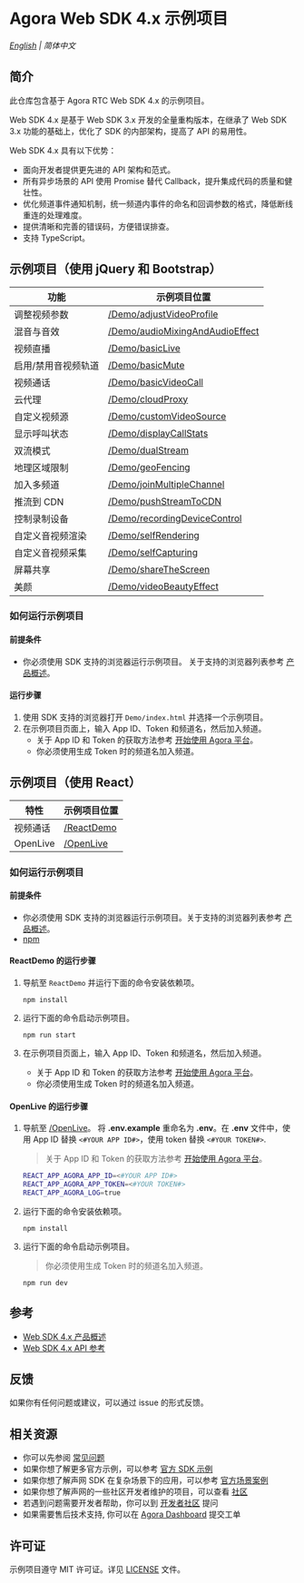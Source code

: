 # Agora Web SDK 4.x 示例项目

_[English](README.md) | 简体中文_

## 简介

此仓库包含基于 Agora RTC Web SDK 4.x 的示例项目。

Web SDK 4.x 是基于 Web SDK 3.x 开发的全量重构版本，在继承了 Web SDK 3.x 功能的基础上，优化了 SDK 的内部架构，提高了 API 的易用性。

Web SDK 4.x 具有以下优势：

- 面向开发者提供更先进的 API 架构和范式。
- 所有异步场景的 API 使用 Promise 替代 Callback，提升集成代码的质量和健壮性。
- 优化频道事件通知机制，统一频道内事件的命名和回调参数的格式，降低断线重连的处理难度。
- 提供清晰和完善的错误码，方便错误排查。
- 支持 TypeScript。

## 示例项目（使用 jQuery 和 Bootstrap）

| 功能             | 示例项目位置                     |
| ------------------- | -------------------------------- |
| 调整视频参数        | [/Demo/adjustVideoProfile](/Demo/adjustVideoProfile)        |
| 混音与音效          | [/Demo/audioMixingAndAudioEffect](/Demo/audioMixingAndAudioEffect) |
| 视频直播            | [/Demo/basicLive](/Demo/basicLive)                 |
| 启用/禁用音视频轨道 | [/Demo/basicMute](/Demo/basicMute)                 |
| 视频通话            | [/Demo/basicVideoCall](/Demo/basicVideoCall)            |
| 云代理            | [/Demo/cloudProxy](/Demo/cloudProxy)            |
| 自定义视频源            | [/Demo/customVideoSource](/Demo/customVideoSource)            |
| 显示呼叫状态        | [/Demo/displayCallStats](/Demo/displayCallStats)          |
| 双流模式            | [/Demo/dualStream](/Demo/dualStream)                |
| 地理区域限制          | [/Demo/geoFencing](/Demo/geoFencing)           |
| 加入多频道          | [/Demo/joinMultipleChannel](/Demo/joinMultipleChannel)           |
| 推流到 CDN          | [/Demo/pushStreamToCDN](/Demo/pushStreamToCDN)           |
| 控制录制设备        | [/Demo/recordingDeviceControl](/Demo/recordingDeviceControl)    |
| 自定义音视频渲染            | [/Demo/selfRendering](/Demo/selfRendering)            |
| 自定义音视频采集            | [/Demo/selfCapturing](/Demo/selfCapturing)            |
| 屏幕共享            | [/Demo/shareTheScreen](/Demo/shareTheScreen)            |
| 美颜                | [/Demo/videoBeautyEffect](/Demo/videoBeautyEffect)         |

### 如何运行示例项目

#### 前提条件

- 你必须使用 SDK 支持的浏览器运行示例项目。 关于支持的浏览器列表参考 [产品概述](https://docs.agora.io/cn/Interactive%20Broadcast/product_live?platform=Web#compatibility)。

#### 运行步骤

1. 使用 SDK 支持的浏览器打开 `Demo/index.html` 并选择一个示例项目。
2. 在示例项目页面上，输入 App ID、Token 和频道名，然后加入频道。
   - 关于 App ID 和 Token 的获取方法参考 [开始使用 Agora 平台](https://docs.agora.io/cn/Agora%20Platform/get_appid_token)。
   - 你必须使用生成 Token 时的频道名加入频道。

## 示例项目（使用 React）

| 特性     | 示例项目位置 |
| -------- | ------------ |
| 视频通话 | [/ReactDemo](/ReactDemo)  |
| OpenLive   |  [/OpenLive](/OpenLive) |

### 如何运行示例项目

#### 前提条件

- 你必须使用 SDK 支持的浏览器运行示例项目。关于支持的浏览器列表参考 [产品概述](https://docs.agora.io/cn/Interactive%20Broadcast/product_live?platform=Web#compatibility)。
- [npm](https://www.npmjs.com/)

#### ReactDemo 的运行步骤

1. 导航至 `ReactDemo` 并运行下面的命令安装依赖项。

   ```shell
   npm install
   ```

2. 运行下面的命令启动示例项目。

   ```shell
   npm run start
   ```

3. 在示例项目页面上，输入 App ID、Token 和频道名，然后加入频道。
   - 关于 App ID 和 Token 的获取方法参考 [开始使用 Agora 平台](https://docs.agora.io/cn/Agora%20Platform/get_appid_token)。
   - 你必须使用生成 Token 时的频道名加入频道。

#### OpenLive 的运行步骤

1. 导航至 [/OpenLive](/OpenLive)。 将 **.env.example** 重命名为 **.env**。在 **.env** 文件中，使用 App ID 替换 `<#YOUR APP ID#>`，使用 token 替换 `<#YOUR TOKEN#>`.

   > 关于 App ID 和 Token 的获取方法参考 [开始使用 Agora 平台](https://docs.agora.io/cn/Agora%20Platform/get_appid_token)。

   ```bash
   REACT_APP_AGORA_APP_ID=<#YOUR APP ID#>
   REACT_APP_AGORA_APP_TOKEN=<#YOUR TOKEN#>
   REACT_APP_AGORA_LOG=true
   ```

2. 运行下面的命令安装依赖项。

   ```shell
   npm install
   ```

3. 运行下面的命令启动示例项目。

   > 你必须使用生成 Token 时的频道名加入频道。

   ```shell
   npm run dev
   ```

## 参考

- [Web SDK 4.x 产品概述](https://docs.agora.io/cn/Interactive%20Broadcast/product_live?platform=Web)
- [Web SDK 4.x API 参考](https://docs.agora.io/cn/Interactive%20Broadcast/API%20Reference/web_ng/index.html)

## 反馈

如果你有任何问题或建议，可以通过 issue 的形式反馈。

## 相关资源

- 你可以先参阅 [常见问题](https://docs.agora.io/cn/faq)
- 如果你想了解更多官方示例，可以参考 [官方 SDK 示例](https://github.com/AgoraIO)
- 如果你想了解声网 SDK 在复杂场景下的应用，可以参考 [官方场景案例](https://github.com/AgoraIO-usecase)
- 如果你想了解声网的一些社区开发者维护的项目，可以查看 [社区](https://github.com/AgoraIO-Community)
- 若遇到问题需要开发者帮助，你可以到 [开发者社区](https://rtcdeveloper.com/) 提问
- 如果需要售后技术支持, 你可以在 [Agora Dashboard](https://dashboard.agora.io) 提交工单

## 许可证

示例项目遵守 MIT 许可证。详见 [LICENSE](./LICENSE) 文件。
